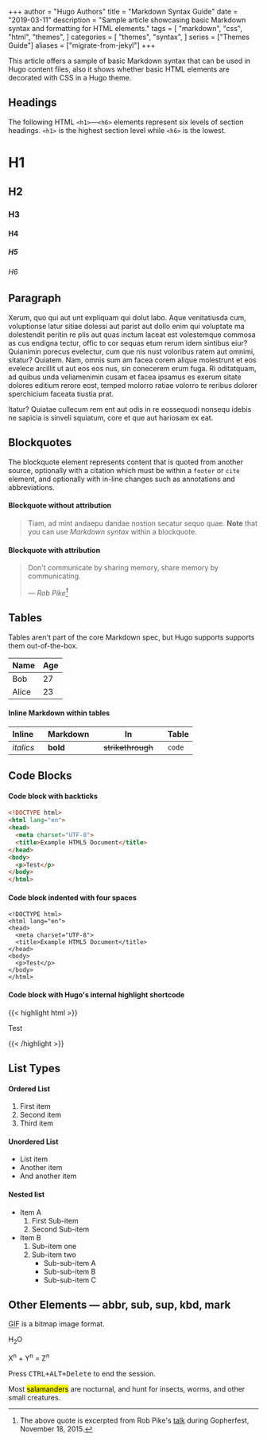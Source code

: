 +++
author = "Hugo Authors"
title = "Markdown Syntax Guide"
date = "2019-03-11"
description = "Sample article showcasing basic Markdown syntax and formatting for HTML elements."
tags = [
    "markdown",
    "css",
    "html",
    "themes",
]
categories = [
    "themes",
    "syntax",
]
series = ["Themes Guide"]
aliases = ["migrate-from-jekyl"]
+++

This article offers a sample of basic Markdown syntax that can be used
in Hugo content files, also it shows whether basic HTML elements are
decorated with CSS in a Hugo theme.
<!--more-->

## Headings

The following HTML `<h1>`—`<h6>` elements represent six levels of
section headings. `<h1>` is the highest section level while `<h6>` is
the lowest.

# H1
## H2
### H3
#### H4
##### H5
###### H6

## Paragraph

Xerum, quo qui aut unt expliquam qui dolut labo. Aque venitatiusda
cum, voluptionse latur sitiae dolessi aut parist aut dollo enim qui
voluptate ma dolestendit peritin re plis aut quas inctum laceat est
volestemque commosa as cus endigna tectur, offic to cor sequas etum
rerum idem sintibus eiur? Quianimin porecus evelectur, cum que nis
nust voloribus ratem aut omnimi, sitatur? Quiatem. Nam, omnis sum am
facea corem alique molestrunt et eos evelece arcillit ut aut eos eos
nus, sin conecerem erum fuga. Ri oditatquam, ad quibus unda
veliamenimin cusam et facea ipsamus es exerum sitate dolores editium
rerore eost, temped molorro ratiae volorro te reribus dolorer
sperchicium faceata tiustia prat.

Itatur? Quiatae cullecum rem ent aut odis in re eossequodi nonsequ
idebis ne sapicia is sinveli squiatum, core et que aut hariosam ex
eat.

## Blockquotes

The blockquote element represents content that is quoted from another
source, optionally with a citation which must be within a `footer` or
`cite` element, and optionally with in-line changes such as
annotations and abbreviations.

#### Blockquote without attribution

> Tiam, ad mint andaepu dandae nostion secatur sequo quae.
> **Note** that you can use *Markdown syntax* within a blockquote.

#### Blockquote with attribution

> Don't communicate by sharing memory, share memory by communicating.</p>
> — <cite>Rob Pike[^1]</cite>


[^1]: The above quote is excerpted from Rob Pike's
    [talk](https://www.youtube.com/watch?v=PAAkCSZUG1c) during
    Gopherfest, November 18, 2015.

## Tables

Tables aren't part of the core Markdown spec, but Hugo supports
supports them out-of-the-box.

   Name | Age
--------|------
    Bob | 27
  Alice | 23

#### Inline Markdown within tables

| Inline&nbsp;&nbsp;&nbsp;     | Markdown&nbsp;&nbsp;&nbsp;  | In&nbsp;&nbsp;&nbsp;                | Table      |
| ---------- | --------- | ----------------- | ---------- |
| *italics*  | **bold**  | ~~strikethrough~~&nbsp;&nbsp;&nbsp; | `code`     |

## Code Blocks

#### Code block with backticks

```html
<!DOCTYPE html>
<html lang="en">
<head>
  <meta charset="UTF-8">
  <title>Example HTML5 Document</title>
</head>
<body>
  <p>Test</p>
</body>
</html>
```
#### Code block indented with four spaces

    <!DOCTYPE html>
    <html lang="en">
    <head>
      <meta charset="UTF-8">
      <title>Example HTML5 Document</title>
    </head>
    <body>
      <p>Test</p>
    </body>
    </html>

#### Code block with Hugo's internal highlight shortcode

{{< highlight html >}}
<!DOCTYPE html>
<html lang="en">
<head>
  <meta charset="UTF-8">
  <title>Example HTML5 Document</title>
</head>
<body>
  <p>Test</p>
</body>
</html>
{{< /highlight >}}

## List Types

#### Ordered List

1. First item
2. Second item
3. Third item

#### Unordered List

* List item
* Another item
* And another item

#### Nested list

* Item A
  1. First Sub-item
  2. Second Sub-item
* Item B
  1. Sub-item one
  2. Sub-item two
     * Sub-sub-item A
     * Sub-sub-item B
     * Sub-sub-item C

## Other Elements — abbr, sub, sup, kbd, mark

<abbr title="Graphics Interchange Format">GIF</abbr> is a bitmap image
format.

H<sub>2</sub>O

X<sup>n</sup> + Y<sup>n</sup> = Z<sup>n</sup>

Press <kbd><kbd>CTRL</kbd>+<kbd>ALT</kbd>+<kbd>Delete</kbd></kbd> to
end the session.

Most <mark>salamanders</mark> are nocturnal, and hunt for insects,
worms, and other small creatures.
